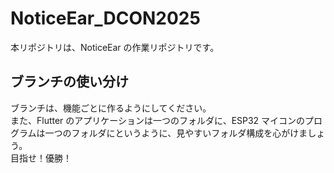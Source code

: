 # NoticeEar_DCON2025

本リポジトリは、NoticeEar の作業リポジトリです。

## ブランチの使い分け

ブランチは、機能ごとに作るようにしてください。  
また、Flutter のアプリケーションは一つのフォルダに、ESP32 マイコンのプログラムは一つのフォルダにというように、見やすいフォルダ構成を心がけましょう。  
目指せ！優勝！
